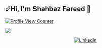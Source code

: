 <h2 dir="auto"><a id="user-content-hi-im-muhammad-tariq-" class="anchor" aria-hidden="true" href="#hi-im-muhammad-tariq-"><svg class="octicon octicon-link" viewBox="0 0 16 16" version="1.1" width="16" height="16" aria-hidden="true"><path d="m7.775 3.275 1.25-1.25a3.5 3.5 0 1 1 4.95 4.95l-2.5 2.5a3.5 3.5 0 0 1-4.95 0 .751.751 0 0 1 .018-1.042.751.751 0 0 1 1.042-.018 1.998 1.998 0 0 0 2.83 0l2.5-2.5a2.002 2.002 0 0 0-2.83-2.83l-1.25 1.25a.751.751 0 0 1-1.042-.018.751.751 0 0 1-.018-1.042Zm-4.69 9.64a1.998 1.998 0 0 0 2.83 0l1.25-1.25a.751.751 0 0 1 1.042.018.751.751 0 0 1 .018 1.042l-1.25 1.25a3.5 3.5 0 1 1-4.95-4.95l2.5-2.5a3.5 3.5 0 0 1 4.95 0 .751.751 0 0 1-.018 1.042.751.751 0 0 1-1.042.018 1.998 1.998 0 0 0-2.83 0l-2.5 2.5a1.998 1.998 0 0 0 0 2.83Z"></path></svg></a>Hi, I'm Shahbaz Fareed <g-emoji class="g-emoji" alias="wave" fallback-src="https://github.githubassets.com/images/icons/emoji/unicode/1f44b.png">👋</g-emoji></h2>
<p dir="auto"><a target="_blank" rel="noopener noreferrer nofollow" href="https://camo.githubusercontent.com/2ab86b3c7923c77c76da75a951d0f524c3b438a846f53cef0fbe200978fa646d/68747470733a2f2f6b6f6d617265762e636f6d2f67687076632f3f757365726e616d653d6d616861727461726971"><img src="https://camo.githubusercontent.com/2ab86b3c7923c77c76da75a951d0f524c3b438a846f53cef0fbe200978fa646d/68747470733a2f2f6b6f6d617265762e636f6d2f67687076632f3f757365726e616d653d6d616861727461726971" alt="Profile View Counter" data-canonical-src="https://komarev.com/ghpvc/?username=mahartariq" style="max-width: 100%;"></a></p>
<a href="https://github.com/DenverCoder1/readme-typing-svg"><img src="https://camo.githubusercontent.com/05c9eff909c5f504d9bc8b5baebda3cc7d9cb2bd95a4a132eae7cb0d9c0d9eec/68747470733a2f2f726561646d652d747970696e672d7376672e6865726f6b756170702e636f6d3f26666f6e743d49424d2b506c65782b53616e7326636f6c6f723d6162636465662673697a653d3230266c696e65733d57656c636f6d652b746f2b6d792b4769744875622b50726f66696c65213b" data-canonical-src="https://readme-typing-svg.herokuapp.com?&amp;font=IBM+Plex+Sans&amp;color=abcdef&amp;size=20&amp;lines=Welcome+to+my+GitHub+Profile!;" style="max-width: 100%;"></a>
<p align="center" dir="auto" style="margin-down:350px">
   <a href="https://www.linkedin.com/in/mahartariq/" rel="nofollow">
    <img alt="LinkedIn" src="https://camo.githubusercontent.com/a80d00f23720d0bc9f55481cfcd77ab79e141606829cf16ec43f8cacc7741e46/68747470733a2f2f696d672e736869656c64732e696f2f62616467652f4c696e6b6564496e2d3030373742353f7374796c653d666f722d7468652d6261646765266c6f676f3d6c696e6b6564696e266c6f676f436f6c6f723d7768697465" data-canonical-src="https://img.shields.io/badge/LinkedIn-0077B5?style=for-the-badge&amp;logo=linkedin&amp;logoColor=white" style="max-width: 100%; margin-down:100px" >
  </a>   
  </p>
</div>
